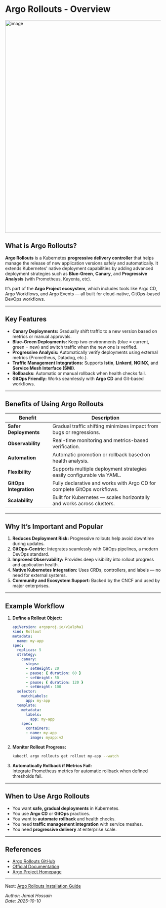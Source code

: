 # Argo Rollouts - Overview
<img width="1648" height="687" alt="image" src="https://github.com/user-attachments/assets/224283dd-69c1-44c2-9060-3d8b0c7ce569" />

## What is Argo Rollouts?

**Argo Rollouts** is a Kubernetes **progressive delivery controller** that helps manage the release of new application versions safely and automatically. It extends Kubernetes' native deployment capabilities by adding advanced deployment strategies such as **Blue-Green**, **Canary**, and **Progressive Analysis** (with Prometheus, Kayenta, etc).

It’s part of the **Argo Project ecosystem**, which includes tools like Argo CD, Argo Workflows, and Argo Events — all built for cloud-native, GitOps-based DevOps workflows.

---

## Key Features

- **Canary Deployments:** Gradually shift traffic to a new version based on metrics or manual approvals.
- **Blue-Green Deployments:** Keep two environments (blue = current, green = new) and switch traffic when the new one is verified.
- **Progressive Analysis:** Automatically verify deployments using external metrics (Prometheus, Datadog, etc.).
- **Traffic Management Integrations:** Supports **Istio**, **Linkerd**, **NGINX**, and **Service Mesh Interface (SMI)**.
- **Rollbacks:** Automatic or manual rollback when health checks fail.
- **GitOps Friendly:** Works seamlessly with **Argo CD** and Git-based workflows.

---

## Benefits of Using Argo Rollouts

| Benefit | Description |
|----------|-------------|
| **Safer Deployments** | Gradual traffic shifting minimizes impact from bugs or regressions. |
| **Observability** | Real-time monitoring and metrics-based verification. |
| **Automation** | Automatic promotion or rollback based on health analysis. |
| **Flexibility** | Supports multiple deployment strategies easily configurable via YAML. |
| **GitOps Integration** | Fully declarative and works with Argo CD for complete GitOps workflows. |
| **Scalability** | Built for Kubernetes — scales horizontally and works across clusters. |

---

## Why It’s Important and Popular

1. **Reduces Deployment Risk:** Progressive rollouts help avoid downtime during updates.
2. **GitOps-Centric:** Integrates seamlessly with GitOps pipelines, a modern DevOps standard.
3. **Improved Observability:** Provides deep visibility into rollout progress and application health.
4. **Native Kubernetes Integration:** Uses CRDs, controllers, and labels — no need for external systems.
5. **Community and Ecosystem Support:** Backed by the CNCF and used by major enterprises.

---

## Example Workflow

1. **Define a Rollout Object:**
   ```yaml
   apiVersion: argoproj.io/v1alpha1
   kind: Rollout
   metadata:
     name: my-app
   spec:
     replicas: 5
     strategy:
       canary:
         steps:
         - setWeight: 20
         - pause: { duration: 60 }
         - setWeight: 50
         - pause: { duration: 120 }
         - setWeight: 100
     selector:
       matchLabels:
         app: my-app
     template:
       metadata:
         labels:
           app: my-app
       spec:
         containers:
         - name: my-app
           image: myapp:v2
   ```

2. **Monitor Rollout Progress:**
   ```bash
   kubectl argo rollouts get rollout my-app --watch
   ```

3. **Automatically Rollback if Metrics Fail:**  
   Integrate Prometheus metrics for automatic rollback when defined thresholds fail.

---

## When to Use Argo Rollouts

- You want **safe, gradual deployments** in Kubernetes.
- You use **Argo CD** or **GitOps** practices.
- You want to **automate rollback** and health checks.
- You need **traffic management integration** with service meshes.
- You need **progressive delivery** at enterprise scale.

---

## References

- [Argo Rollouts GitHub](https://github.com/argoproj/argo-rollouts)
- [Official Documentation](https://argo-rollouts.readthedocs.io/)
- [Argo Project Homepage](https://argoproj.github.io/)

---
Next: [Argo Rollouts Installation Guide](https://github.com/jamaldevsecops/ArgoRollouts/blob/master/docs/1.Argo-Rollouts-Installation.md)  

*Author: Jamal Hossain*  
*Date: 2025-10-10*  

